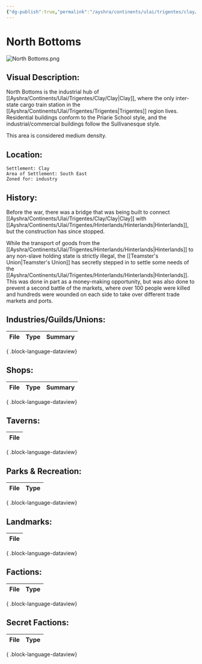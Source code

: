 ```yaml
---
{"dg-publish":true,"permalink":"/ayshra/continents/ulai/trigentes/clay/neighborhoods/north-bottoms/"}
---
```


# North Bottoms
![North Bottoms.png](/img/user/Inbox/Attachments/North%20Bottoms.png)
## Visual Description:

North Bottoms is the industrial hub of [[Ayshra/Continents/Ulai/Trigentes/Clay/Clay\|Clay]], where the only inter-state cargo train station in the [[Ayshra/Continents/Ulai/Trigentes/Trigentes\|Trigentes]] region lives. Residential buildings conform to the Priarie School style, and the industrial/commercial buildings follow the Sullivanesque style. 

This area is considered medium density. 

## Location:
	Settlement: Clay
	Area of Settlement: South East
	Zoned for: industry

## History:

Before the war, there was a bridge that was being built to connect [[Ayshra/Continents/Ulai/Trigentes/Clay/Clay\|Clay]] with [[Ayshra/Continents/Ulai/Trigentes/Hinterlands/Hinterlands\|Hinterlands]], but the construction has since stopped. 

While the transport of goods from the [[Ayshra/Continents/Ulai/Trigentes/Hinterlands/Hinterlands\|Hinterlands]] to any non-slave holding state is strictly illegal, the [[Teamster's Union\|Teamster's Union]] has secretly stepped in to settle some needs of the [[Ayshra/Continents/Ulai/Trigentes/Hinterlands/Hinterlands\|Hinterlands]]. This was done in part as a money-making opportunity, but was also done to prevent a second battle of the markets, where over 100 people were killed and hundreds were wounded on each side to take over different trade markets and ports. 

## Industries/Guilds/Unions:
| File | Type | Summary |
| ---- | ---- | ------- |

{ .block-language-dataview}
## Shops:
| File | Type | Summary |
| ---- | ---- | ------- |

{ .block-language-dataview}
## Taverns:
| File |
| ---- |

{ .block-language-dataview}
## Parks & Recreation:
| File | Type |
| ---- | ---- |

{ .block-language-dataview}
## Landmarks:
| File |
| ---- |

{ .block-language-dataview}
## Factions:
| File | Type |
| ---- | ---- |

{ .block-language-dataview}
## Secret Factions:
| File | Type |
| ---- | ---- |

{ .block-language-dataview}

